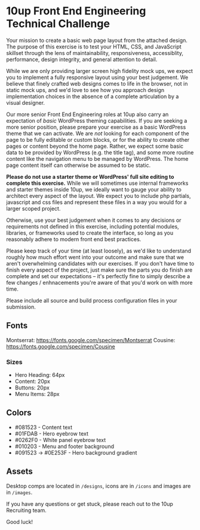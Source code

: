# 10up Front End Engineering Technical Challenge

Your mission to create a basic web page layout from the attached design. The purpose of this exercise is to test your HTML, CSS, and JavaScript skillset through the lens of maintainability, responsiveness, accessiblity, performance, design integrity, and general attention to detail.

While we are only providing larger screen high fidelity mock ups, we expect you to implement a fully responsive layout using your best judgement. We believe that finely crafted web designs comes to life in the browser, not in static mock ups, and we'd love to see how you approach design implementation choices in the absence of a complete articulation by a visual designer.

Our more senior Front End Engineering roles at 10up also carry an expectation of _basic_ WordPress theming capabilities. If you are seeking a more senior position, please prepare your exercise as a basic WordPress theme that we can activate. We are _not_ looking for each component of the page to be fully editable or custom blocks, or for the ability to create other pages or content beyond the home page. Rather, we expect some basic data to be provided by WordPress (e.g. the title tag), and some more routine content like the navigation menu to be managed by WordPress. The home page content itself can otherwise be assumed to be static.

__Please do not use a starter theme or WordPress' full site editing to complete this exercise.__ While we will sometimes use internal frameworks and starter themes inside 10up, we ideally want to gauge your ability to architect every aspect of the layout. We expect you to include php partials, javascript and css files and represent these files in a way you would for a larger scoped project.

Otherwise, use your best judgement when it comes to any decisions or requirements not defined in this exercise, including potential modules, libraries, or frameworks used to create the interface, so long as you reasonably adhere to modern front end best practices.

Please keep track of your time (at least loosely), as we'd like to understand roughly how much effort went into your outcome and make sure that we aren't overwhelming candidates with our exercises. If you don't have time to finish every aspect of the project, just make sure the parts you do finish are complete and set our expectations – it's perfectly fine to simply describe a few changes / enhnacements you're aware of that you'd work on with more time.

Please include all source and build process configuration files in your submission.

## Fonts

Montserrat: https://fonts.google.com/specimen/Montserrat
Cousine: https://fonts.google.com/specimen/Cousine

### Sizes

- Hero Heading: 64px
- Content: 20px
- Buttons: 20px
- Menu Items: 28px

## Colors

- #081523 - Content text
- #01FDAB - Hero eyebrow text
- #0262F0 - White panel eyebrow text
- #010203 - Menu and footer background
- #091523 -> #0E253F - Hero background gradient

## Assets

Desktop comps are located in `/designs`, icons are in `/icons` and images are in `/images`.

If you have any questions or get stuck, please reach out to the 10up Recruiting team.

Good luck!
